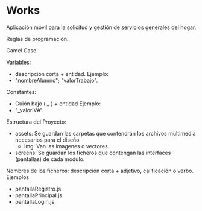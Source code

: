 # Works
Aplicación móvil para la solicitud y gestión de servicios generales del hogar. 

Reglas de programación.

Camel Case.

Variables: 
- descripción corta + entidad.
Ejemplo: 
- "nombreAlumno"; "valorTrabajo".

Constantes: 
- Guión bajo ( _ ) + entidad
Ejemplo:
- "_valorIVA".

Estructura del Proyecto:
- assets: Se guardan las carpetas que contendrán los archivos multimedia necesarios para el diseño 
  - img: Van las imagenes o vectores.
- screens: Se guardan los ficheros que contengan las interfaces (pantallas) de cada módulo.

Nombres de los ficheros: descripción corta + adjetivo, calificación o verbo.
Ejemplos
- pantallaRegistro.js
- pantallaPrincipal.js
- pantallaLogin.js


